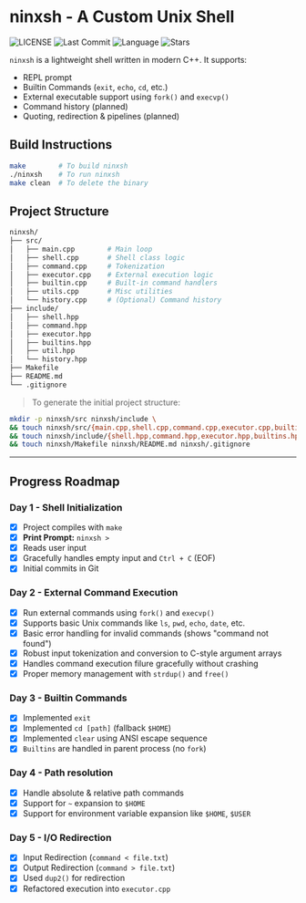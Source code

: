 # ninxsh - A Custom Unix Shell

![LICENSE](https://img.shields.io/badge/license-MIT-green.svg)
![Last Commit](https://img.shields.io/github/last-commit/AarambhaAnta/ninxsh)
![Language](https://img.shields.io/github/languages/top/AarambhaAnta/ninxsh)
![Stars](https://img.shields.io/github/stars/AarambhaAnta/ninxsh?style=social)

`ninxsh` is a lightweight shell written in modern C++. It supports:

- REPL prompt
- Builtin Commands (`exit`, `echo`, `cd`, etc.)
- External executable support using `fork()` and `execvp()`
- Command history (planned)
- Quoting, redirection & pipelines (planned)

## Build Instructions

```bash
make        # To build ninxsh
./ninxsh    # To run ninxsh
make clean  # To delete the binary
```

## Project Structure

```bash
ninxsh/
├── src/
│   ├── main.cpp        # Main loop
│   ├── shell.cpp       # Shell class logic
│   ├── command.cpp     # Tokenization
│   ├── executor.cpp    # External execution logic
│   ├── builtin.cpp     # Built-in command handlers
│   ├── utils.cpp       # Misc utilities
│   └── history.cpp     # (Optional) Command history
├── include/
│   ├── shell.hpp
│   ├── command.hpp
│   ├── executor.hpp
│   ├── builtins.hpp
│   ├── util.hpp
│   └── history.hpp
├── Makefile
├── README.md
└── .gitignore
```

> To generate the initial project structure:

```bash
mkdir -p ninxsh/src ninxsh/include \
&& touch ninxsh/src/{main.cpp,shell.cpp,command.cpp,executor.cpp,builtin.cpp,utils.cpp,history.cpp} \
&& touch ninxsh/include/{shell.hpp,command.hpp,executor.hpp,builtins.hpp,util.hpp,history.hpp} \
&& touch ninxsh/Makefile ninxsh/README.md ninxsh/.gitignore
```

---

## Progress Roadmap

### **Day 1** - Shell Initialization

- [x] Project compiles with `make`
- [x] **Print Prompt:** `ninxsh >`
- [x] Reads user input
- [x] Gracefully handles empty input and `Ctrl + C` (EOF)
- [x] Initial commits in Git

### **Day 2** - External Command Execution

- [x] Run external commands using `fork()` and `execvp()`
- [x] Supports basic Unix commands like `ls`, `pwd`, `echo`, `date`, etc.
- [x] Basic error handling for invalid commands (shows "command not found")
- [x] Robust input tokenization and conversion to C-style argument arrays
- [x] Handles command execution filure gracefully without crashing
- [x] Proper memory management with `strdup()` and `free()`

### **Day 3** - Builtin Commands

- [x] Implemented `exit`
- [x] Implemented `cd [path]` (fallback `$HOME`)
- [x] Implemented `clear` using ANSI escape sequence
- [x] `Builtins` are handled in parent process (no `fork`)

### **Day 4** - Path resolution

- [x] Handle absolute & relative path commands
- [x] Support for `~` expansion to `$HOME`
- [x] Support for environment variable expansion like `$HOME`, `$USER`

### **Day 5** - I/O Redirection

- [x] Input Redirection (`command < file.txt`)
- [x] Output Redirection (`command > file.txt`)
- [x] Used `dup2()` for redirection
- [x] Refactored execution into `executor.cpp`
